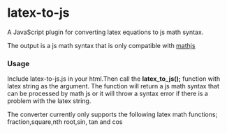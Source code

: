 latex-to-js
===========

A JavaScript plugin for converting latex equations to js math syntax.

The output is a js math syntax that is only compatible with [mathjs][]

### Usage

Include latex-to-js.js in your html.Then call the **latex\_to\_js();** function with latex string as the argument. The function will return a js math syntax that can be processed by math js or it will throw a syntax error if there is a problem with the latex string.

The converter currently only supports the following latex math functions; fraction,square,nth root,sin, tan and cos

  [mathjs]: http://mathjs.org